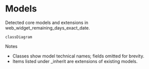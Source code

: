 # Models

Detected core models and extensions in web_widget_remaining_days_exact_date.

```mermaid
classDiagram
```

Notes
- Classes show model technical names; fields omitted for brevity.
- Items listed under _inherit are extensions of existing models.
